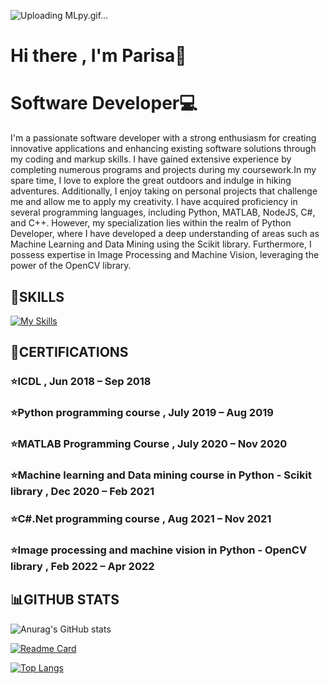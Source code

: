 
![Uploading MLpy.gif…]()

# Hi there , I'm Parisa👋
# Software Developer💻
I'm a passionate software developer with a strong enthusiasm for creating innovative applications and enhancing existing software solutions through my coding and markup skills. I have gained extensive experience by completing numerous programs and projects during my coursework.In my spare time, I love to explore the great outdoors and indulge in hiking adventures. Additionally, I enjoy taking on personal projects that challenge me and allow me to apply my creativity.
I have acquired proficiency in several programming languages, including Python, MATLAB, NodeJS, C#, and C++. However, my specialization lies within the realm of Python Developer, where I have developed a deep understanding of areas such as Machine Learning and Data Mining using the Scikit library. Furthermore, I possess expertise in Image Processing and Machine Vision, leveraging the power of the OpenCV library.

## 📖**SKILLS** 
[![My Skills](https://skillicons.dev/icons?i=linkedin,cs,cpp,visualstudio,py,matlab,js)](https://skillicons.dev)


## 📖**CERTIFICATIONS** 
### ⭐ICDL , Jun 2018 – Sep 2018 
### ⭐Python programming course , July 2019 – Aug 2019 
### ⭐MATLAB Programming Course , July 2020 – Nov 2020  
### ⭐Machine learning and Data mining course in Python - Scikit library  , Dec 2020 – Feb 2021 
### ⭐C#.Net programming course , Aug 2021 – Nov 2021 
### ⭐Image processing and machine vision in Python - OpenCV library , Feb 2022 – Apr 2022 


## 📊GITHUB STATS
![Anurag's GitHub stats](https://github-readme-stats.vercel.app/api?username=ParisaRoozgarian&show_icons=true&theme=dracula)<br/>

[![Readme Card](https://github-readme-stats.vercel.app/api/pin/?username=ParisaRoozgarian&repo=GradeRegistration-UnitSelectionSystem&theme=dracula)](https://github.com/ParisaRoozgarian/GradeRegistration-UnitSelectionSystem)<br/>

[![Top Langs](https://github-readme-stats.vercel.app/api/top-langs/?username=ParisaRoozgarian&hide_progress=true&theme=dracula)](https://github.com/ParisaRoozgarian/github-readme-stats)

